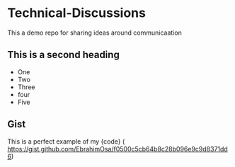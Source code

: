 # Technical-Discussions
This a demo repo for sharing ideas around communicaation


## This is a second heading

* One
* Two
* Three
* four
* Five
## Gist
This is a perfect example of my {code} ( https://gist.github.com/EbrahimOsa/f0500c5cb64b8c28b096e9c9d8371dd6)
